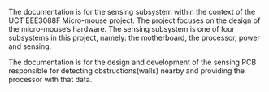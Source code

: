 The documentation is for the sensing subsystem within the context of the UCT EEE3088F Micro-mouse project. The
project focuses on the design of the micro-mouse’s hardware. The sensing subsystem is one of four
subsystems in this project, namely: the motherboard, the processor, power and sensing. 

The documentation is for the design and development of the sensing PCB responsible for detecting obstructions(walls) nearby and providing the processor with that data.
